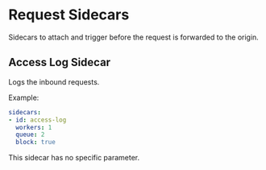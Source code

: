 # Request Sidecars
Sidecars to attach and trigger before the request is forwarded to the origin.

## Access Log Sidecar
Logs the inbound requests.

Example:
```yaml
sidecars:
- id: access-log
  workers: 1
  queue: 2
  block: true
```

This sidecar has no specific parameter.